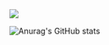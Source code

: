 <img src="https://capsule-render.vercel.app/api?type=waving&color=auto&height=300&section=header&text=Welcome&fontSize=80&desc=Gubam's%github%homepage&"/>


  
![Anurag's GitHub stats](https://github-readme-stats.vercel.app/api?username=gubam&show_icons=true&theme=radical)

